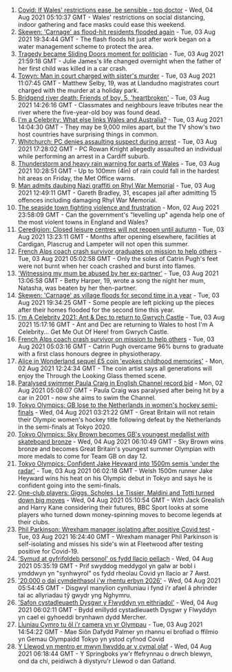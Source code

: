 1. [Covid: If Wales' restrictions ease, be sensible - top doctor](https://www.bbc.co.uk/news/uk-wales-58074305) - Wed, 04 Aug 2021 05:10:37 GMT - Wales' restrictions on social distancing, indoor gathering and face masks could ease this weekend.
2. [Skewen: 'Carnage' as flood-hit residents flooded again](https://www.bbc.co.uk/news/uk-wales-58077730) - Tue, 03 Aug 2021 19:34:44 GMT - The flash floods hit just after work began on a water management scheme to protect the area.
3. [Tragedy became Sliding Doors moment for politician](https://www.bbc.co.uk/news/uk-wales-politics-58058218) - Tue, 03 Aug 2021 21:59:18 GMT - Julie James's life changed overnight when the father of her first child was killed in a car crash.
4. [Towyn: Man in court charged with sister's murder](https://www.bbc.co.uk/news/uk-wales-58068097) - Tue, 03 Aug 2021 11:07:45 GMT - Matthew Selby, 19, was at Llandudno magistrates court charged with the murder at a holiday park.
5. [Bridgend river death: Friends of boy, 5, 'heartbroken'](https://www.bbc.co.uk/news/uk-wales-58069625) - Tue, 03 Aug 2021 14:26:16 GMT - Classmates and neighbours leave tributes near the river where the five-year-old boy was found dead.
6. [I'm a Celebrity: What else links Wales and Australia?](https://www.bbc.co.uk/news/uk-wales-58075201) - Tue, 03 Aug 2021 14:04:30 GMT - They may be 9,000 miles apart, but the TV show's two host countries have surprising things in common.
7. [Whitchurch: PC denies assaulting suspect during arrest](https://www.bbc.co.uk/news/uk-wales-58077079) - Tue, 03 Aug 2021 17:28:02 GMT - PC Rowan Knight allegedly assaulted an individual while performing an arrest in a Cardiff suburb.
8. [Thunderstorm and heavy rain warning for parts of Wales](https://www.bbc.co.uk/news/uk-wales-58071768) - Tue, 03 Aug 2021 10:28:51 GMT - Up to 100mm (4in) of rain could fall in the hardest hit areas on Friday, the Met Office warns.
9. [Man admits daubing Nazi graffiti on Rhyl War Memorial](https://www.bbc.co.uk/news/uk-wales-58071770) - Tue, 03 Aug 2021 12:49:11 GMT - Gareth Bradley, 31, escapes jail after admitting 15 offences including damaging Rhyl War Memorial.
10. [The seaside town fighting violence and frustration](https://www.bbc.co.uk/news/uk-58029524) - Mon, 02 Aug 2021 23:58:09 GMT - Can the government's "levelling up" agenda help one of the most violent towns in England and Wales?
11. [Ceredigion: Closed leisure centres will not reopen until autumn](https://www.bbc.co.uk/news/uk-wales-58068098) - Tue, 03 Aug 2021 13:23:11 GMT - Months after opening elsewhere, facilities at Cardigan, Plascrug and Lampeter will not open this summer.
12. [French Alps coach crash survivor graduates on mission to help others](https://www.bbc.co.uk/news/uk-wales-58059974) - Tue, 03 Aug 2021 05:02:58 GMT - Only the soles of Catrin Pugh's feet were not burnt when her coach crashed and burst into flames.
13. ['Witnessing my mum be abused by her ex-partner'](https://www.bbc.co.uk/news/uk-58063101) - Tue, 03 Aug 2021 13:06:58 GMT - Betty Harper, 19, wrote a song the night her mum, Natasha, was beaten by her then-partner.
14. [Skewen: 'Carnage' as village floods for second time in a year](https://www.bbc.co.uk/news/uk-wales-58080833) - Tue, 03 Aug 2021 19:34:25 GMT - Some people are left picking up the pieces after their homes flooded for the second time this year.
15. [I'm A Celebrity 2021: Ant & Dec to return to Gwrych Castle](https://www.bbc.co.uk/news/uk-wales-58071771) - Tue, 03 Aug 2021 15:17:16 GMT - Ant and Dec are returning to Wales to host I'm A Celebrity... Get Me Out Of Here! from Gwrych Castle.
16. [French Alps coach crash survivor on mission to help others](https://www.bbc.co.uk/news/uk-wales-58065023) - Tue, 03 Aug 2021 05:03:16 GMT - Catrin Pugh overcame 96% burns to graduate with a first class honours degree in physiotherapy.
17. [Alice in Wonderland sequel £5 coin 'evokes childhood memories'](https://www.bbc.co.uk/news/uk-wales-58055788) - Mon, 02 Aug 2021 12:24:34 GMT - The coin artist says all generations will enjoy the Through the Looking Glass themed scene.
18. [Paralysed swimmer Paula Craig in English Channel record bid](https://www.bbc.co.uk/news/uk-wales-58039094) - Mon, 02 Aug 2021 05:08:07 GMT - Paula Craig was paralysed after being hit by a car in 2001 - now she aims to swim the Channel.
19. [Tokyo Olympics: GB lose to the Netherlands in women's hockey semi-finals](https://www.bbc.co.uk/sport/olympics/58081905) - Wed, 04 Aug 2021 03:21:22 GMT - Great Britain will not retain their Olympic women's hockey title following defeat by the Netherlands in the semi-finals at Tokyo 2020.
20. [Tokyo Olympics: Sky Brown becomes GB's youngest medallist with skateboard bronze](https://www.bbc.co.uk/sport/olympics/58082545) - Wed, 04 Aug 2021 06:10:49 GMT - Sky Brown wins bronze and becomes Great Britain's youngest summer Olympian with more medals to come for Team GB on day 12.
21. [Tokyo Olympics: Confident Jake Heyward into 1500m semis 'under the radar'](https://www.bbc.co.uk/sport/av/olympics/58068287) - Tue, 03 Aug 2021 06:02:18 GMT - Welsh 1500m runner Jake Heyward wins his heat on his Olympic debut in Tokyo and says he is confident going into the semi-finals.
22. [One-club players: Giggs, Scholes, Le Tissier, Maldini and Totti turned down big moves](https://www.bbc.co.uk/sport/football/58071152) - Wed, 04 Aug 2021 05:10:54 GMT - With Jack Grealish and Harry Kane considering their futures, BBC Sport looks at some players who turned down money-spinning moves to become legends at their clubs.
23. [Phil Parkinson: Wrexham manager isolating after positive Covid test](https://www.bbc.co.uk/sport/football/58077261) - Tue, 03 Aug 2021 16:24:40 GMT - Wrexham manager Phil Parkinson is self-isolating and misses his side's win at Fleetwood after testing positive for Covid-19.
24. ['Symud at gyfrifoldeb personol' os fydd llacio pellach](https://www.bbc.co.uk/newyddion/58078760) - Wed, 04 Aug 2021 05:35:19 GMT - Prif swyddog meddygol yn galw ar bobl i ymddwyn yn "synhwyrol" os fydd rheolau Covid yn llacio ar 7 Awst.
25. ['20,000 o dai cymdeithasol i'w rhentu erbyn 2026'](https://www.bbc.co.uk/newyddion/58078761) - Wed, 04 Aug 2021 05:54:45 GMT - Disgwyl manylion cynlluniau i fynd i'r afael â phrinder tai ac allyriadau tŷ gwydr yng Nghymru.
26. ['Safon cystadleuaeth Dysgwr y Flwyddyn yn eithriadol'](https://www.bbc.co.uk/newyddion/57985423) - Wed, 04 Aug 2021 06:02:11 GMT - Bydd enillydd cystadleuaeth Dysgwr y Flwyddyn yn cael ei gyhoeddi brynhawn dydd Mercher.
27. [Lluniau Cymro tu ôl i'r camera yn yr Olympau](https://www.bbc.co.uk/newyddion/58074325) - Tue, 03 Aug 2021 14:54:22 GMT - Mae Siôn Dafydd Palmer yn rhannu ei brofiad o ffilmio yn Gemau Olympaidd Tokyo yn ystod cyfnod Covid
28. [Y Llewod yn mentro er mwyn llwyddo ar y cymal olaf](https://www.bbc.co.uk/newyddion/58075694) - Wed, 04 Aug 2021 06:18:44 GMT - Y Springboks yw'r ffefrynnau o drwch blewyn, ond da chi, peidiwch â diystyru'r Llewod o dan Gatland.

